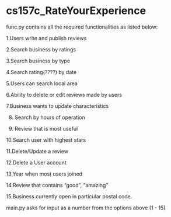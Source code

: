 # cs157c_RateYourExperience

func.py contains all the required functionalities as listed below:

1.Users write and publish reviews

2.Search business by ratings

3.Search business by type

4.Search rating(????) by date

5.Users can search local area

6.Ability to delete or edit reviews made by users

7.Business wants to update characteristics

8. Search by hours of operation

9. Review that is most useful

10.Search user with highest stars

11.Delete/Update a review

12.Delete a User account

13.Year when most users joined

14.Review that contains “good”, “amazing”

15.Business currently open in particular postal code.


main.py asks for input as a number from the options above (1 - 15)
